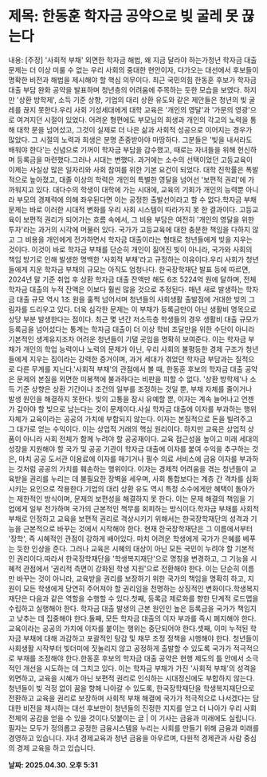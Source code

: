 # **제목: 한동훈 학자금 공약으로 빚 굴레 못 끊는다**

  내용: [주장] '사회적 부채' 외면한 학자금 해법, 왜 지금 달라야 하는가청년 학자금 대출 문제는 더 이상 미룰 수 없는 우리 사회의 중대한 현안이자, 다가오는 대선에서 후보들이 명확한 비전과 해법을 제시해야 할 핵심 의무이다. 최근 국민의힘 한동훈 후보가 학자금 대출 부담 완화 공약을 발표하며 청년층의 어려움에 주목하는 듯한 모습을 보였다. 하지만 '상환 방학제', 소득 기준 상향, 기업의 대리 상환 유도와 같은 제안들은 청년의 빚 굴레를 끊지 못한다.우리 사회 기성세대에게 대학 교육은 '개인의 영달'과 '가문의 영광'으로 여겨지던 시절이 있었다. 어려운 형편에도 부모님의 희생과 개인의 각고의 노력을 통해 대학 문을 넘어섰고, 그것이 실제로 더 나은 삶과 사회적 성공으로 이어지는 경우가 많았다. 그 시절의 노력과 희생은 분명 존중받아야 마땅하다. 그분들은 '빚을 내서라도 배워야 한다'는 신념으로 기꺼이 학자금 부담을 감수했고, 때로는 자녀들을 위해 헌신하며 등록금을 마련했다.그러나 시대는 변했다. 과거에는 소수의 선택이었던 고등교육이 이제는 사실상 많은 일자리와 사회 참여를 위한 기본 요건이 되었다. 대학 진학률은 폭발적으로 높아졌고, 대졸 이상의 학력은 개인의 특별한 영달을 넘어선 '보편적 권리'에 가까워지고 있다. 대다수의 학생이 대학에 가는 시대에, 교육의 기회가 개인의 능력뿐 아니라 부모의 경제력에 의해 좌우된다면 이는 공정한 출발선이라고 할 수 없다.학자금 부채 문제는 바로 이러한 시대적 변화를 우리 사회 시스템이 따라가지 못 한 결과이다. 고등교육이 보편적 권리가 되어가는 흐름 속에서, 그 비용 부담은 여전히 '개인의 영달을 위한 투자'라는 과거의 시각에 머물러 있다. 국가가 고등교육에 대한 충분한 책임을 다하지 않고 그 비용을 개인에게 전가하면서 학자금 대출이라는 형태로 청년들에게 빚을 지우는 것이다. 이것이 바로 학자금 부채를 단순히 개인이 짊어진 빚이 아니라, 국가와 사회의 책임 방기로 인해 발생한 명백한 '사회적 부채'라고 규정하는 이유이다.우리 사회가 청년들에게 지운 학자금 부채의 규모는 아직도 엄청나다. 한국장학재단 발표 등에 따르면, 2024년 말 기준 취업 후 상환 학자금 대출 잔액만 해도 6조 5224억 원에 달하며, 전체 학자금 대출의 누적 잔액은 이보다 훨씬 많을 것으로 추정된다. 매년 새로 발생하는 학자금 대출 규모 역시 1조 원을 훌쩍 넘어서며 청년들의 사회생활 출발점에 거대한 빚의 그림자를 드리우고 있다. 더욱 심각한 문제는 이 부채가 등록금만이 아닌 생활비 명목으로 상당 부분 발생한다는 점이다. 최근 몇 년간 저소득층 학생들의 경우 생활비 대출 규모가 등록금을 넘어섰다는 통계는 학자금 대출이 더 이상 학비 조달만을 위한 수단이 아니라 기본적인 생계유지조차 어려운 청년들이 기댈 곳임을 명확히 보여준다. 이는 학자금 부채가 개인의 학업 능력이나 노력의 문제가 아닌, 우리 사회의 불평등한 경제 구조가 청년들에게 지우는 짐이라는 강력한 증거이며, 과거 세대가 겪었던 학자금 부담과는 질적으로 다른 무게를 지닌다.'사회적 부채'의 관점에서 볼 때, 한동훈 후보의 학자금 대출 공약은 문제의 본질을 외면한 미봉책에 불과하다는 비판을 피할 수 없다. '상환 방학제'나 소득 기준 상향은 상환 기간이나 조건의 일부를 조정하는 것일 뿐, 부채 자체를 줄이거나 발생 원인을 해결하지 못한다. 빚의 고통을 잠시 유예할 뿐, 이자는 계속 늘어나고 언젠가 갚아야 할 빚으로 남는다는 것이 문제이다.사실 학자금 대출에 이자를 부과하는 행위 자체가 교육이라는 공공의 가치에 부합되지 않는다. 이자는 본질적으로 돈을 빌려주고 그 대가로 얻는 수익이다. 이는 상업적 거래의 핵심 원리이다. 하지만 교육은 상업적 상품이 아니라 사회 전체가 함께 누려야 할 공공재이다. 교육 접근성을 높이고 미래 세대의 성장을 지원해야 할 국가 및 공공 기관이 학자금 대출에 이자를 붙여 수익을 추구하는 것은, 마치 공공 도서관 이용료에 이자를 매기거나 필수 의료 서비스에 금융 이자를 부과하는 것처럼 공공의 가치를 훼손하는 행위이다. 이자는 경제적 어려움을 겪는 청년들이 교육받을 권리를 누리는 데 불필요한 장벽을 세우며, 사회 통합보다는 계층 간 격차를 심화시키는 요인으로 작용한다.기업의 대리 상환 유도 역시 특정 소수에게만 혜택이 돌아가는 제한적인 방식이며, 문제의 보편성을 해결하지 못 한다. 이는 문제 해결의 책임을 기업에게 일부 전가하며 국가의 근본적인 책무를 회피하는 방식이다.학자금 부채를 사회적 부채로 인정하고 교육을 보편적 권리로 격상시키기 위해서는 한국장학재단의 성격과 기능을 근본적으로 바꾸는 것에서 시작해야 한다. 현재 한국장학재단은 그 이름에서부터 '장학', 즉 시혜적인 관점이 강하게 배어있다. 마치 어려운 학생에게 국가가 은혜를 베푸는 듯한 인상을 준다. 그러나 교육은 시혜의 대상이 아닌 모든 국민이 누려야 할 기본적인 권리이다.따라서 한국장학재단을 '학생복지재단'으로 명칭을 변경하고, 그 기능을 시혜적 관점에서 '권리적 측면이 강화된 학생 지원'으로 전환해야 한다. 이는 단순히 이름만 바꾸는 것이 아니라, 교육받을 권리를 보장하기 위한 국가의 책임을 명확히 하고, 지원이 모든 학생에게 당연히 주어져야 할 권리임을 천명하는 상징적인 변화이다.학생복지재단은 다음과 같은 역할을 수행할 수 있다.첫째, 등록금 제로화를 향한 단계적 로드맵을 수립하고 실행해야 한다. 학자금 대출 발생의 근본 원인인 높은 등록금을 국가가 책임지고 낮추는 데 집중해야 한다.둘째, 모든 학자금 대출의 이자 부과를 즉시 폐지해야 한다. 교육이라는 공공의 가치에 이자를 붙이는 행위는 중단되어야 한다.셋째, 이미 누적된 학자금 부채에 대해 과감하고 포괄적인 탕감 및 채무 조정 정책을 시행해야 한다. 청년들이 사회생활 시작부터 빚더미에 짓눌리지 않고 공정하게 출발할 수 있도록 국가가 적극적으로 부채를 조정해야 한다.한동훈 후보의 학자금 대출 공약은 현행 제도의 틀 안에서 소극적인 개선을 시도하는 데 그치고 있다. 이는 학자금 부채가 가진 '사회적 부채'의 성격을 외면하고, 교육을 시혜가 아닌 보편적 권리로 인식하는 시대정신에도 부합하지 않는다. 청년들이 빚 걱정 없이 꿈을 향해 나아갈 수 있도록, 한국장학재단을 학생복지재단으로 전환하고 교육을 권리로 보장하며 사회적 부채 해결에 국가가 적극적으로 나서겠다는 담대한 비전을 제시하는 대선 후보만이 청년들의 진정한 지지를 얻고 더 나아가 우리 사회 전체의 공감을 얻을 수 있을 것이다.덧붙이는 글 | 이 기사는 금융과 미래에도 실립니다.필자는 모두가 정의롭고 공정한 금융시스템을 누리는 사회를 만들기 위해 금융과 미래를 경영하고 있습니다. 자녀 경제교육과 청년 금융을 아우르며, 다원적 경제관과 사람 중심의 경제 교육을 하고 있습니다.

  **날짜: 2025.04.30. 오후 5:31**